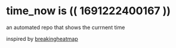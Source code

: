 # time_now is (( 1691222400167 ))

an automated repo that shows the currnent time

inspired by [breakingheatmap](https://github.com/breakingheatmap/breakingheatmap)